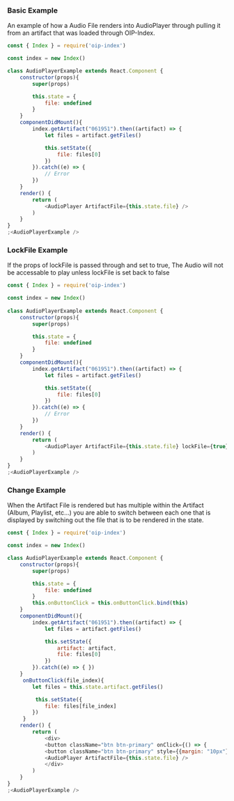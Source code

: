 ### Basic Example
An example of how a Audio File renders into AudioPlayer through pulling it from an artifact that was loaded through OIP-Index.

```js
const { Index } = require('oip-index')

const index = new Index()

class AudioPlayerExample extends React.Component {
    constructor(props){
        super(props)

        this.state = {
            file: undefined
        }
    }
    componentDidMount(){
        index.getArtifact("061951").then((artifact) => {
            let files = artifact.getFiles()

            this.setState({
                file: files[0]
            })
        }).catch((e) => {
            // Error
        })
    }
	render() {
		return (
			<AudioPlayer ArtifactFile={this.state.file} />
		)
	}
}
;<AudioPlayerExample />
```

### LockFile Example
If the props of lockFile is passed through and set to true, The Audio will not be accessable to play unless lockFile is set back to false 

```js
const { Index } = require('oip-index')

const index = new Index()
    
class AudioPlayerExample extends React.Component {
    constructor(props){
        super(props)

        this.state = {
            file: undefined
        }
    }
    componentDidMount(){
        index.getArtifact("061951").then((artifact) => {
            let files = artifact.getFiles()

            this.setState({
                file: files[0]
            })
        }).catch((e) => {
            // Error
        })
    }
	render() {
		return (
			<AudioPlayer ArtifactFile={this.state.file} lockFile={true} />
		)
	}
}
;<AudioPlayerExample />
```
### Change Example
When the Artifact File is rendered but has multiple within the Artifact (Album, Playlist, etc...) you are able to switch between each one that is displayed by switching out the file that is to be rendered in the state.

```js
const { Index } = require('oip-index')

const index = new Index()

class AudioPlayerExample extends React.Component {
    constructor(props){
        super(props)

        this.state = {
            file: undefined
        }
        this.onButtonClick = this.onButtonClick.bind(this)
    }
    componentDidMount(){
        index.getArtifact("061951").then((artifact) => {
            let files = artifact.getFiles()

            this.setState({
                artifact: artifact,
                file: files[0]
            })
        }).catch((e) => { })
    }
     onButtonClick(file_index){
        let files = this.state.artifact.getFiles()

         this.setState({
            file: files[file_index]
        })
     }
	render() {
		return (
			<div>  
            <button className="btn btn-primary" onClick={() => {                this.onButtonClick(0) }}>Previous Song</button>
            <button className="btn btn-primary" style={{margin: "10px"}}       onClick={() => { this.onButtonClick(1) }}>Next Song</button>
            <AudioPlayer ArtifactFile={this.state.file} />
            </div>
		)
	}
}
;<AudioPlayerExample />
```